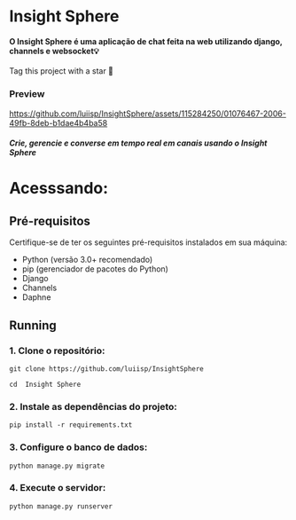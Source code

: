 # Insight Sphere

#### O Insight Sphere é uma aplicação de chat feita na web utilizando django, channels e websocket💡

Tag this project with a star 🌟

### Preview
https://github.com/luiisp/InsightSphere/assets/115284250/01076467-2006-49fb-8deb-b1dae4b4ba58


##### Crie, gerencie e converse em tempo real em canais usando o Insight Sphere


# Acesssando:

## Pré-requisitos

Certifique-se de ter os seguintes pré-requisitos instalados em sua máquina:

- Python (versão 3.0+ recomendado)
- pip (gerenciador de pacotes do Python)
- Django
- Channels
- Daphne

## Running

### 1. Clone o repositório:
   
```git clone https://github.com/luiisp/InsightSphere```

```cd  Insight Sphere```

### 2. Instale as dependências do projeto:

```pip install -r requirements.txt```

### 3. Configure o banco de dados:
   
 ```python manage.py migrate```

### 4. Execute o servidor:

```python manage.py runserver```


